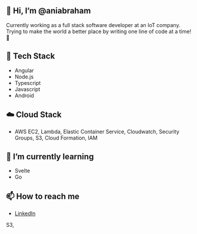 
## 👋 Hi, I’m @aniabraham
  Currently working as a full stack software developer at an IoT company. Trying to make the world a better place by writing one line of code at a time! 💯
 
## 👀 Tech Stack
  - Angular 
  - Node.js
  - Typescript
  - Javascript
  - Android

## ☁️ Cloud Stack
  - AWS EC2, Lambda, Elastic Container Service, Cloudwatch, Security Groups, S3, Cloud Formation, IAM

## 🌱 I’m currently learning
  - Svelte
  - Go

## 📫 How to reach me
  - [LinkedIn](https://www.linkedin.com/in/anirudhabraham)

<!---
aniabraham/aniabraham is a ✨ special ✨ repository because its `README.md` (this file) appears on your GitHub profile.
You can click the Preview link to take a look at your changes.
---> S3, 
